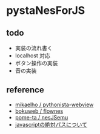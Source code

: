 # pystaNesForJS

## todo

- 実装の流れ書く
- localhost 対応
- ボタン操作の実装
- 音の実装


## reference

- [mikaelho / pythonista-webview](https://github.com/mikaelho/pythonista-webview)
- [bokuweb / flownes](https://github.com/bokuweb/flownes)
- [pome-ta / nesJSemu](https://github.com/pome-ta/nesJSemu)
- [javascriptの絶対パスについて](https://teratail.com/questions/69705)
